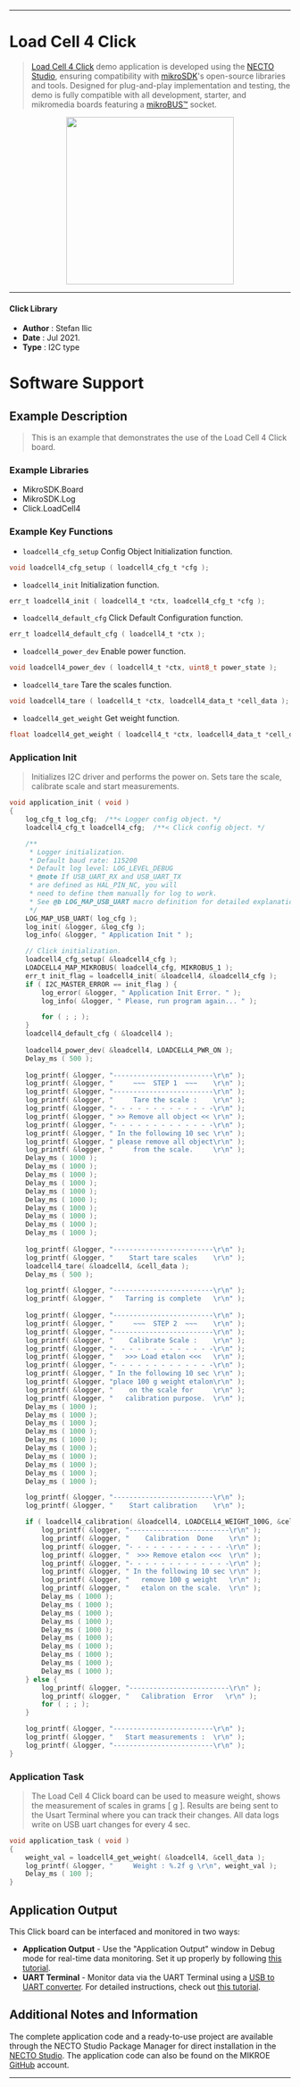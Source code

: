 
---
# Load Cell 4 Click

> [Load Cell 4 Click](https://www.mikroe.com/?pid_product=MIKROE-4458) demo application is developed using
the [NECTO Studio](https://www.mikroe.com/necto), ensuring compatibility with [mikroSDK](https://www.mikroe.com/mikrosdk)'s
open-source libraries and tools. Designed for plug-and-play implementation and testing, the demo is fully compatible with
all development, starter, and mikromedia boards featuring a [mikroBUS&trade;](https://www.mikroe.com/mikrobus) socket.

<p align="center">
  <img src="https://www.mikroe.com/?pid_product=MIKROE-4458&image=1" height=300px>
</p>

---

#### Click Library

- **Author**        : Stefan Ilic
- **Date**          : Jul 2021.
- **Type**          : I2C type

# Software Support

## Example Description

> This is an example that demonstrates the use of the Load Cell 4 Click board.

### Example Libraries

- MikroSDK.Board
- MikroSDK.Log
- Click.LoadCell4

### Example Key Functions

- `loadcell4_cfg_setup` Config Object Initialization function.
```c
void loadcell4_cfg_setup ( loadcell4_cfg_t *cfg );
```

- `loadcell4_init` Initialization function.
```c
err_t loadcell4_init ( loadcell4_t *ctx, loadcell4_cfg_t *cfg );
```

- `loadcell4_default_cfg` Click Default Configuration function.
```c
err_t loadcell4_default_cfg ( loadcell4_t *ctx );
```

- `loadcell4_power_dev` Enable power function.
```c
void loadcell4_power_dev ( loadcell4_t *ctx, uint8_t power_state );
```

- `loadcell4_tare` Tare the scales function.
```c
void loadcell4_tare ( loadcell4_t *ctx, loadcell4_data_t *cell_data );
```

- `loadcell4_get_weight` Get weight function.
```c
float loadcell4_get_weight ( loadcell4_t *ctx, loadcell4_data_t *cell_data );
```

### Application Init

> Initializes I2C driver and performs the power on. Sets tare the scale, calibrate scale and start measurements.

```c
void application_init ( void ) 
{
    log_cfg_t log_cfg;  /**< Logger config object. */
    loadcell4_cfg_t loadcell4_cfg;  /**< Click config object. */

    /** 
     * Logger initialization.
     * Default baud rate: 115200
     * Default log level: LOG_LEVEL_DEBUG
     * @note If USB_UART_RX and USB_UART_TX 
     * are defined as HAL_PIN_NC, you will 
     * need to define them manually for log to work. 
     * See @b LOG_MAP_USB_UART macro definition for detailed explanation.
     */
    LOG_MAP_USB_UART( log_cfg );
    log_init( &logger, &log_cfg );
    log_info( &logger, " Application Init " );

    // Click initialization.
    loadcell4_cfg_setup( &loadcell4_cfg );
    LOADCELL4_MAP_MIKROBUS( loadcell4_cfg, MIKROBUS_1 );
    err_t init_flag = loadcell4_init( &loadcell4, &loadcell4_cfg );
    if ( I2C_MASTER_ERROR == init_flag ) {
        log_error( &logger, " Application Init Error. " );
        log_info( &logger, " Please, run program again... " );

        for ( ; ; );
    }
    loadcell4_default_cfg ( &loadcell4 );
    
    loadcell4_power_dev( &loadcell4, LOADCELL4_PWR_ON );
    Delay_ms ( 500 );
    
    log_printf( &logger, "-------------------------\r\n" );
    log_printf( &logger, "     ~~~  STEP 1  ~~~    \r\n" );
    log_printf( &logger, "-------------------------\r\n" );
    log_printf( &logger, "     Tare the scale :    \r\n" );
    log_printf( &logger, "- - - - - - - - - - - - -\r\n" );
    log_printf( &logger, " >> Remove all object << \r\n" );
    log_printf( &logger, "- - - - - - - - - - - - -\r\n" );
    log_printf( &logger, " In the following 10 sec \r\n" );
    log_printf( &logger, " please remove all object\r\n" );
    log_printf( &logger, "     from the scale.     \r\n" );
    Delay_ms ( 1000 );
    Delay_ms ( 1000 );
    Delay_ms ( 1000 );
    Delay_ms ( 1000 );
    Delay_ms ( 1000 );
    Delay_ms ( 1000 );
    Delay_ms ( 1000 );
    Delay_ms ( 1000 );
    Delay_ms ( 1000 );
    Delay_ms ( 1000 );
    
    log_printf( &logger, "-------------------------\r\n" );
    log_printf( &logger, "    Start tare scales    \r\n" );
    loadcell4_tare( &loadcell4, &cell_data );
    Delay_ms ( 500 );

    log_printf( &logger, "-------------------------\r\n" );
    log_printf( &logger, "   Tarring is complete   \r\n" );
    
    log_printf( &logger, "-------------------------\r\n" );
    log_printf( &logger, "     ~~~  STEP 2  ~~~    \r\n" );
    log_printf( &logger, "-------------------------\r\n" );
    log_printf( &logger, "    Calibrate Scale :    \r\n" );
    log_printf( &logger, "- - - - - - - - - - - - -\r\n" );
    log_printf( &logger, "   >>> Load etalon <<<   \r\n" );
    log_printf( &logger, "- - - - - - - - - - - - -\r\n" );
    log_printf( &logger, " In the following 10 sec \r\n" );
    log_printf( &logger, "place 100 g weight etalon\r\n" );
    log_printf( &logger, "    on the scale for     \r\n" );
    log_printf( &logger, "   calibration purpose.  \r\n" );
    Delay_ms ( 1000 );
    Delay_ms ( 1000 );
    Delay_ms ( 1000 );
    Delay_ms ( 1000 );
    Delay_ms ( 1000 );
    Delay_ms ( 1000 );
    Delay_ms ( 1000 );
    Delay_ms ( 1000 );
    Delay_ms ( 1000 );
    Delay_ms ( 1000 );

    log_printf( &logger, "-------------------------\r\n" );
    log_printf( &logger, "    Start calibration    \r\n" );

    if ( loadcell4_calibration( &loadcell4, LOADCELL4_WEIGHT_100G, &cell_data ) == LOADCELL4_OK ) {
        log_printf( &logger, "-------------------------\r\n" );
        log_printf( &logger, "    Calibration  Done    \r\n" );
        log_printf( &logger, "- - - - - - - - - - - - -\r\n" );
        log_printf( &logger, "  >>> Remove etalon <<<  \r\n" );
        log_printf( &logger, "- - - - - - - - - - - - -\r\n" );
        log_printf( &logger, " In the following 10 sec \r\n" );
        log_printf( &logger, "   remove 100 g weight   \r\n" );
        log_printf( &logger, "   etalon on the scale.  \r\n" );
        Delay_ms ( 1000 );
        Delay_ms ( 1000 );
        Delay_ms ( 1000 );
        Delay_ms ( 1000 );
        Delay_ms ( 1000 );
        Delay_ms ( 1000 );
        Delay_ms ( 1000 );
        Delay_ms ( 1000 );
        Delay_ms ( 1000 );
        Delay_ms ( 1000 );
    } else {
        log_printf( &logger, "-------------------------\r\n" );
        log_printf( &logger, "   Calibration  Error   \r\n" );
        for ( ; ; );
    }

    log_printf( &logger, "-------------------------\r\n" );
    log_printf( &logger, "   Start measurements :  \r\n" );
    log_printf( &logger, "-------------------------\r\n" );
}
```

### Application Task

> The Load Cell 4 Click board can be used to measure weight, shows the measurement of scales in grams [ g ].
> Results are being sent to the Usart Terminal where you can track their changes. All data logs write on USB uart changes for every 4 sec.

```c
void application_task ( void ) 
{
    weight_val = loadcell4_get_weight( &loadcell4, &cell_data );
    log_printf( &logger, "     Weight : %.2f g \r\n", weight_val );
    Delay_ms ( 100 );
}
```


## Application Output

This Click board can be interfaced and monitored in two ways:
- **Application Output** - Use the "Application Output" window in Debug mode for real-time data monitoring.
Set it up properly by following [this tutorial](https://www.youtube.com/watch?v=ta5yyk1Woy4).
- **UART Terminal** - Monitor data via the UART Terminal using
a [USB to UART converter](https://www.mikroe.com/click/interface/usb?interface*=uart,uart). For detailed instructions,
check out [this tutorial](https://help.mikroe.com/necto/v2/Getting%20Started/Tools/UARTTerminalTool).

## Additional Notes and Information

The complete application code and a ready-to-use project are available through the NECTO Studio Package Manager for 
direct installation in the [NECTO Studio](https://www.mikroe.com/necto). The application code can also be found on
the MIKROE [GitHub](https://github.com/MikroElektronika/mikrosdk_click_v2) account.

---
